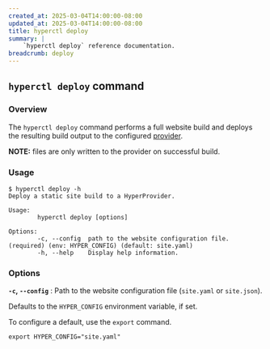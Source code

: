 ```yaml
---
created_at: 2025-03-04T14:00:00-08:00
updated_at: 2025-03-04T14:00:00-08:00
title: hyperctl deploy
summary: |
    `hyperctl deploy` reference documentation.
breadcrumb: deploy
---
```


## `hyperctl deploy` command

<auto-toc selectors="h3,h4,h5,h6,dl dt"></auto-toc>

### Overview

The `hyperctl deploy` command performs a full website build and deploys the resulting build output to the configured [provider].

<doc-quote ht-block>

**NOTE:** files are only written to the provider on successful build.

</doc-quote>

### Usage

```plaintext
$ hyperctl deploy -h
Deploy a static site build to a HyperProvider.

Usage:
        hyperctl deploy [options]

Options:
        -c, --config  path to the website configuration file. (required) (env: HYPER_CONFIG) (default: site.yaml)
        -h, --help    Display help information.
```

<!-- TODO: add #### Example header with example build output. -->

### Options

**`-c`, `--config`**
: Path to the website configuration file (`site.yaml` or `site.json`).

  Defaults to the `HYPER_CONFIG` environment variable, if set.

  To configure a default, use the `export` command.

  ```plaintext
  export HYPER_CONFIG="site.yaml"
  ```

<!-- Links -->
[provider]: /docs/reference/cms/providers/

